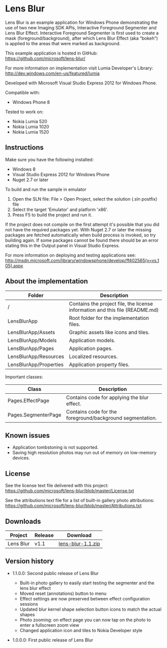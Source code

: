Lens Blur
=========

Lens Blur is an example application for Windows Phone demonstrating the use of two new Imaging SDK APIs, Interactive Foreground Segmenter and Lens Blur Effect. Interactive Foreground Segmenter is first used to create a mask (foreground/background), after which Lens Blur Effect (aka “bokeh”) is applied to the areas that were marked as background.

This example application is hosted in GitHub:
https://github.com/microsoft/lens-blur/

For more information on implementation visit Lumia Developer's Library:  http://dev.windows.com/en-us/featured/lumia

Developed with Microsoft Visual Studio Express 2012 for Windows Phone.

Compatible with:

 * Windows Phone 8

Tested to work on:

 * Nokia Lumia 520
 * Nokia Lumia 1020
 * Nokia Lumia 1520


Instructions
------------

Make sure you have the following installed:

 * Windows 8
 * Visual Studio Express 2012 for Windows Phone
 * Nuget 2.7 or later

To build and run the sample in emulator

1. Open the SLN file:
   File > Open Project, select the solution (.sln postfix) file
2. Select the target 'Emulator' and platform 'x86'.
3. Press F5 to build the project and run it.


If the project does not compile on the first attempt it's possible that you
did not have the required packages yet. With Nuget 2.7 or later the missing
packages are fetched automatically when build process is invoked, so try
building again. If some packages cannot be found there should be an
error stating this in the Output panel in Visual Studio Express.

For more information on deploying and testing applications see:
http://msdn.microsoft.com/library/windowsphone/develop/ff402565(v=vs.105).aspx


About the implementation
------------------------

| Folder | Description |
| ------ | ----------- |
| / | Contains the project file, the license information and this file (README.md) |
| LensBlurApp | Root folder for the implementation files.  |
| LensBlurApp/Assets | Graphic assets like icons and tiles. |
| LensBlurApp/Models | Application models. |
| LensBlurApp/Pages | Application pages. |
| LensBlurApp/Resources | Localized resources. |
| LensBlurApp/Properties | Application property files. |

Important classes:

| Class | Description |
| ----- | ----------- |
| Pages.EffectPage | Contains code for applying the blur effect. |
| Pages.SegmenterPage | Contains code for the foreground/background segmentation. |


Known issues
------------

 * Application tombstoning is not supported.
 * Saving high resolution photos may run out of memory on low-memory devices.


License
-------

See the license text file delivered with this project:
https://github.com/microsoft/lens-blur/blob/master/License.txt

See the attributions text file for a list of built-in gallery photo attributions:
https://github.com/microsoft/lens-blur/blob/master/Attributions.txt


Downloads
---------

| Project | Release | Download |
| ------- | --------| -------- |
| Lens Blur | v1.1 | [lens-blur-1.1.zip](https://github.com/microsoft/lens-blur/archive/v1.1.zip) |


Version history
---------------

 * 1.1.0.0: Second public release of Lens Blur
   - Built-in photo gallery to easily start testing the segmenter and the lens blur effect
   - Moved reset (annotations) button to menu
   - Effect settings are now preserved between effect configuration sessions
   - Updated blur kernel shape selection button icons to match the actual shapes
   - Photo zooming: on effect page you can now tap on the photo to enter a fullscreen zoom view
   - Changed application icon and tiles to Nokia Developer style

 * 1.0.0.0: First public release of Lens Blur
